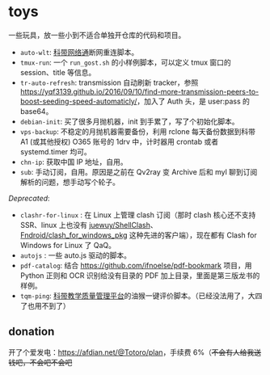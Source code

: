 # toys

一些玩具，放一些小到不适合单独开仓库的代码和项目。

- `auto-wlt`: [科带网络通](http://wlt.ustc.edu.cn/)断网重连脚本。
- `tmux-run`: 一个 `run_gost.sh` 的小样例脚本，可以定义 tmux 窗口的 session、title 等信息。
- `tr-auto-refresh`: transmission 自动刷新 tracker，参照 <https://yqf3139.github.io/2016/09/10/find-more-transmission-peers-to-boost-seeding-speed-automaticly/>，加入了 Auth 头，是 user:pass 的 base64。
- `debian-init`: 买了很多月抛机器，init 到手累了，写了个初始化脚本。
- `vps-backup`: 不稳定的月抛机器需要备份，利用 rclone 每天备份数据到科带 A1 (或其他授权) O365 账号的 1drv 中，计时器用 crontab 或者 systemd.timer 均可。
- `chn-ip`: 获取中国 IP 地址，自用。
- `sub`: 手动订阅，自用。原因是之前在 Qv2ray 变 Archive 后和 myl 聊到订阅解析的问题，想手动写个轮子。

_Deprecated_:

- `clashr-for-linux` : 在 Linux 上管理 clash 订阅（那时 clash 核心还不支持 SSR、linux 上也没有 [juewuy/ShellClash](https://github.com/juewuy/ShellClash)、[Fndroid/clash_for_windows_pkg](https://github.com/Fndroid/clash_for_windows_pkg) 这种先进的客户端），现在都有 Clash for Windows for Linux 了 QaQ。
- `autojs` : 一些 auto.js 驱动的脚本。
- `pdf-catalog`: 结合 <https://github.com/ifnoelse/pdf-bookmark> 项目，用 Python 正则和 OCR 识别给没有目录的 PDF 加上目录，里面是第三版龙书的样例。
- `tqm-ping`: [科带教学质量管理平台](https://tqm.ustc.edu.cn/)的油猴一键评价脚本。（已经没法用了，大四了也用不到了）

## donation

开了个爱发电：<https://afdian.net/@Totoro/plan>，手续费 6%（~~不会有人给我送钱吧，不会吧不会吧~~

